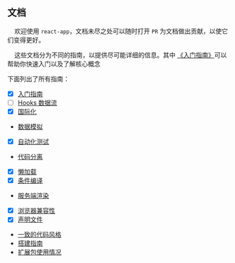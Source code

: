 ## 文档

&nbsp;&nbsp;&nbsp;&nbsp;欢迎使用 `react-app`，文档未尽之处可以随时打开 `PR` 为文档做出贡献，以使它们变得更好。

&nbsp;&nbsp;&nbsp;&nbsp;这些文档分为不同的指南，以提供尽可能详细的信息。其中 [《入门指南》](getting-started.md)可以帮助你快速入门以及了解核心概念

下面列出了所有指南：

- [x] [入门指南](getting-started.md)
- [ ] [Hooks 数据流](hooks.md)
- [x] [国际化](i18n.md)
- [数据模拟](mock.md)
- [x] [自动化测试](testing.md)
- [代码分离](code-splitting.md)
- [x] [懒加载](lazy-loading.md)
- [x] [条件编译](conditional-compile.md)
- [服务端渲染](ssr.md)
- [x] [浏览器兼容性](IE.md)
- [x] [声明文件](declaration.md)
- [一致的代码风格](code-style.md)
- [搭建指南](build-guide.md)
- [扩展包使用情况](packages.md)
